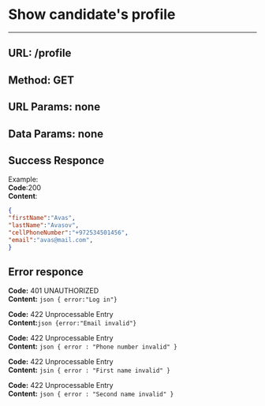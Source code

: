 # Show candidate's profile

---

## URL:   /profile

## Method:   GET

## URL Params: none

## Data Params: none

## Success Responce

Example:\
**Code**:200\
**Content**:

```json
{
"firstName":"Avas",
"lastName":"Avasov",
"cellPhoneNumber":"+972534501456",
"email":"avas@mail.com",
}
```

## Error responce

**Code:** 401 UNAUTHORIZED\
**Content:** ```json { error:"Log in"}```

**Code:** 422 Unprocessable Entry\
**Content:**```json {error:"Email invalid"}```

**Code:** 422 Unprocessable Entry\
**Content:** ```json { error : "Phone number invalid" }```

**Code:** 422 Unprocessable Entry\
**Content:** ```jsin { error : "First name invalid" }```

**Code:** 422 Unprocessable Entry\
**Content:** ```json { error : "Second name invalid" }```